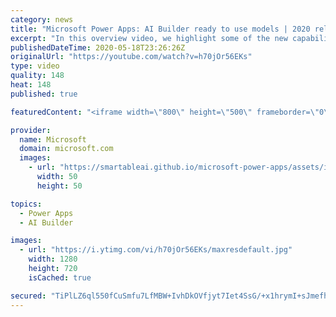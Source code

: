 ```yaml
---
category: news
title: "Microsoft Power Apps: AI Builder ready to use models | 2020 release wave 1 overview"
excerpt: "In this overview video, we highlight some of the new capabilities included in the latest update to Microsoft Power Apps, AI Builder ready to use models.     Here are the capabilities covered:   • Entity extraction helps you by identifying and extracting people, dates, places, locations, etc. from text"
publishedDateTime: 2020-05-18T23:26:26Z
originalUrl: "https://youtube.com/watch?v=h70jOr56EKs"
type: video
quality: 148
heat: 148
published: true

featuredContent: "<iframe width=\"800\" height=\"500\" frameborder=\"0\" src=\"https://www.youtube.com/embed/h70jOr56EKs\" allow=\"accelerometer; autoplay; encrypted-media; gyroscope; picture-in-picture\" allowfullscreen></iframe>"

provider:
  name: Microsoft
  domain: microsoft.com
  images:
    - url: "https://smartableai.github.io/microsoft-power-apps/assets/images/organizations/microsoft.com-50x50.jpg"
      width: 50
      height: 50

topics:
  - Power Apps
  - AI Builder

images:
  - url: "https://i.ytimg.com/vi/h70jOr56EKs/maxresdefault.jpg"
    width: 1280
    height: 720
    isCached: true

secured: "TiPlLZ6ql550fCuSmfu7LfMBW+IvhDkOVfjyt7Iet4SsG/+x1hrymI+sJmefhPIqqMuYcrezyayBGQSOX9iZBnJ7I4CE95AeV0fs1cdBbvIvD28pgCWjZ6Bwfy/t+6bIhwxags105C+2jmnEg9NCx377timfMkuEga/mBGtqKzwRzaMOETB8LUrlmGlVCC80a2l8oEzR4wRw0nD5SnpjCcFor6MvoFkHIx80eYeCP7AXS7lp7kAlq8SeBU7/CiecySERg2/QhkNjkYA3enxt8Bbyu5DrQV09F3H5M0UL4Y6ha7gc1WMfNbWj26GDziizbVYskGkFdLFUVc07FTiFOVtZkYl3ZQ5xenzNq/wroLa4GAJp0uZ+6vFxUAvqjRIn7M+IANVkbXN2ywJd+j/p8+c1zDXEwpEYqU8TqzejLeqZBk0nAWmG/ExQNFmqZlLw;v3w4YhmaZ/UH1dYNZoAxuw=="
---
```


